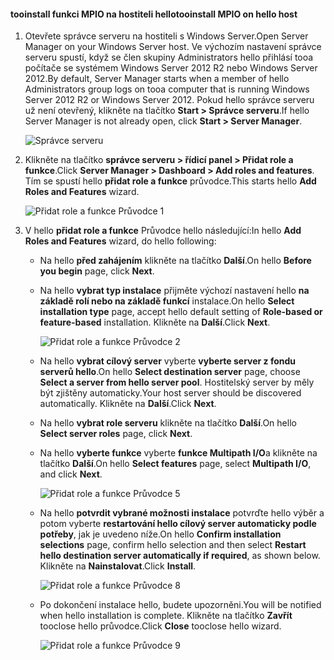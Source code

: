 #### <a name="tooinstall-mpio-on-hello-host"></a><span data-ttu-id="4aae7-101">tooinstall funkci MPIO na hostiteli hello</span><span class="sxs-lookup"><span data-stu-id="4aae7-101">tooinstall MPIO on hello host</span></span>
1. <span data-ttu-id="4aae7-102">Otevřete správce serveru na hostiteli s Windows Server.</span><span class="sxs-lookup"><span data-stu-id="4aae7-102">Open Server Manager on your Windows Server host.</span></span> <span data-ttu-id="4aae7-103">Ve výchozím nastavení správce serveru spustí, když se člen skupiny Administrators hello přihlásí tooa počítače se systémem Windows Server 2012 R2 nebo Windows Server 2012.</span><span class="sxs-lookup"><span data-stu-id="4aae7-103">By default, Server Manager starts when a member of hello Administrators group logs on tooa computer that is running Windows Server 2012 R2 or Windows Server 2012.</span></span> <span data-ttu-id="4aae7-104">Pokud hello správce serveru už není otevřený, klikněte na tlačítko **Start > Správce serveru**.</span><span class="sxs-lookup"><span data-stu-id="4aae7-104">If hello Server Manager is not already open, click **Start > Server Manager**.</span></span>
   
    ![Správce serveru](./media/storsimple-install-mpio-windows-server/IC740997.png)
2. <span data-ttu-id="4aae7-106">Klikněte na tlačítko **správce serveru > řídicí panel > Přidat role a funkce**.</span><span class="sxs-lookup"><span data-stu-id="4aae7-106">Click **Server Manager > Dashboard > Add roles and features**.</span></span> <span data-ttu-id="4aae7-107">Tím se spustí hello **přidat role a funkce** průvodce.</span><span class="sxs-lookup"><span data-stu-id="4aae7-107">This starts hello **Add Roles and Features** wizard.</span></span>
   
    ![Přidat role a funkce Průvodce 1](./media/storsimple-install-mpio-windows-server/IC740998.png)
3. <span data-ttu-id="4aae7-109">V hello **přidat role a funkce** Průvodce hello následující:</span><span class="sxs-lookup"><span data-stu-id="4aae7-109">In hello **Add Roles and Features** wizard, do hello following:</span></span>
   
   * <span data-ttu-id="4aae7-110">Na hello **před zahájením** klikněte na tlačítko **Další**.</span><span class="sxs-lookup"><span data-stu-id="4aae7-110">On hello **Before you begin** page, click **Next**.</span></span>
   * <span data-ttu-id="4aae7-111">Na hello **vybrat typ instalace** přijměte výchozí nastavení hello **na základě rolí nebo na základě funkcí** instalace.</span><span class="sxs-lookup"><span data-stu-id="4aae7-111">On hello **Select installation type** page, accept hello default setting of **Role-based or feature-based** installation.</span></span> <span data-ttu-id="4aae7-112">Klikněte na **Další**.</span><span class="sxs-lookup"><span data-stu-id="4aae7-112">Click **Next**.</span></span>
     
       ![Přidat role a funkce Průvodce 2](./media/storsimple-install-mpio-windows-server/IC740999.png)
   * <span data-ttu-id="4aae7-114">Na hello **vybrat cílový server** vyberte **vyberte server z fondu serverů hello**.</span><span class="sxs-lookup"><span data-stu-id="4aae7-114">On hello **Select destination server** page, choose **Select a server from hello server pool**.</span></span> <span data-ttu-id="4aae7-115">Hostitelský server by měly být zjištěny automaticky.</span><span class="sxs-lookup"><span data-stu-id="4aae7-115">Your host server should be discovered automatically.</span></span> <span data-ttu-id="4aae7-116">Klikněte na **Další**.</span><span class="sxs-lookup"><span data-stu-id="4aae7-116">Click **Next**.</span></span>
   * <span data-ttu-id="4aae7-117">Na hello **vybrat role serveru** klikněte na tlačítko **Další**.</span><span class="sxs-lookup"><span data-stu-id="4aae7-117">On hello **Select server roles** page, click **Next**.</span></span>
   * <span data-ttu-id="4aae7-118">Na hello **vyberte funkce** vyberte **funkce Multipath I/O**a klikněte na tlačítko **Další**.</span><span class="sxs-lookup"><span data-stu-id="4aae7-118">On hello **Select features** page, select **Multipath I/O**, and click **Next**.</span></span>
     
       ![Přidat role a funkce Průvodce 5](./media/storsimple-install-mpio-windows-server/IC741000.png)
   * <span data-ttu-id="4aae7-120">Na hello **potvrdit vybrané možnosti instalace** potvrďte hello výběr a potom vyberte **restartování hello cílový server automaticky podle potřeby**, jak je uvedeno níže.</span><span class="sxs-lookup"><span data-stu-id="4aae7-120">On hello **Confirm installation selections** page, confirm hello selection and then select **Restart hello destination server automatically if required**, as shown below.</span></span> <span data-ttu-id="4aae7-121">Klikněte na **Nainstalovat**.</span><span class="sxs-lookup"><span data-stu-id="4aae7-121">Click **Install**.</span></span>
     
       ![Přidat role a funkce Průvodce 8](./media/storsimple-install-mpio-windows-server/IC741001.png)
   * <span data-ttu-id="4aae7-123">Po dokončení instalace hello, budete upozorněni.</span><span class="sxs-lookup"><span data-stu-id="4aae7-123">You will be notified when hello installation is complete.</span></span> <span data-ttu-id="4aae7-124">Klikněte na tlačítko **Zavřít** tooclose hello průvodce.</span><span class="sxs-lookup"><span data-stu-id="4aae7-124">Click **Close** tooclose hello wizard.</span></span>
     
       ![Přidat role a funkce Průvodce 9](./media/storsimple-install-mpio-windows-server/IC741002.png)

